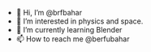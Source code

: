 - 👋 Hi, I’m @brfbahar
- 👀 I’m interested in physics and space. 
- 🌱 I’m currently learning Blender 
- 📫 How to reach me @berfubahar

